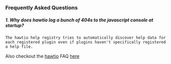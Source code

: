 ### Frequently Asked Questions

##### 1. Why does hawtio log a bunch of 404s to the javascript console at startup?

    The hawtio help registry tries to automatically discover help data for each registered plugin even if plugins haven't specifically registered a help file.


Also checkout the [hawtio](http://hawt.io) FAQ [here](http://hawt.io/faq/index.html)